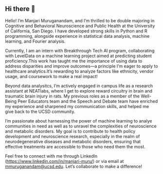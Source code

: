 ## Hi there 👋
Hello! I’m Manjari Muruganandam, and I’m thrilled to be double majoring in Cognitive and Behavioral Neuroscience and Public Health at the University of California, San Diego. I have developed strong skills in Python and R programming, alongside experience in statistical data analysis, machine learning, and Fourier analysis.

Currently, I am an intern with Breakthrough Tech AI program, collaborating with LevelData on a machine learning project aimed at predicting student proficiency.This work has taught me the importance of using data to address disparities and improve outcomes—a principle I’m eager to apply to healthcare analytics.It’s rewarding to analyze factors like ethnicity, vendor usage, and coursework to make a real impact!

Beyond data analysitcs, I’m actively engaged in campus life as a research assistant at NEATlabs, where I get to explore reward circuitry in brain and traumatic brain injury in rats. My previous roles as a member of the Well-Being Peer Educators team and the Speech and Debate team have enriched my experience and sharpened my communication skills, and helped me give back to the UCSD community. 

I’m passionate about harnessing the power of machine learning to analye communities in need as well as to unravel the complexities of neuroscience and metabolic disorders. My goal is to contribute to health policy development and neuroscience research, especially in the realm of neurodegenerative diseases and metabolic disorders, ensuring that effective treatments are accessible to those who need them the most. 

Feel free to connect with me through LinkedIn (https://www.linkedin.com/in/manjari-muru/) or via email at mmuruganandam@ucsd.edu. Let’s collaborate to make a difference!

<!--
**manjari-muru/manjari-muru** is a ✨ _special_ ✨ repository because its `README.md` (this file) appears on your GitHub profile.

Here are some ideas to get you started:

- 🔭 I’m currently working on ...
- 🌱 I’m currently learning ...
- 👯 I’m looking to collaborate on ...
- 🤔 I’m looking for help with ...
- 💬 Ask me about ...
- 📫 How to reach me: ...
- 😄 Pronouns: ...
- ⚡ Fun fact: ...
-->
